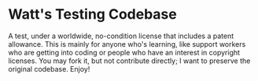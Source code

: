 # Watt's Testing Codebase
A test, under a worldwide, no-condition license that includes a patent allowance.
This is mainly for anyone who's learning, like support workers who are getting into coding or people who have an interest in copyright licenses.
You may fork it, but not contribute directly; I want to preserve the original codebase.
Enjoy!
